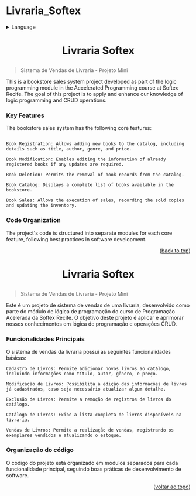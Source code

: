 # Livraria_Softex

<a name="readme-top"></a>
<details>
  <summary>Language</summary>
  <ul>
    <li><a href="#english">English</a></li>
    <li><a href="#portugues">Português</a></li>
  </ul>
</details>

# <p id="english" align="center">Livraria Softex</p>
> Sistema de Vendas de Livraria - Projeto Mini

This is a bookstore sales system project developed as part of the logic programming module in the Accelerated Programming course at Softex Recife. The goal of this project is to apply and enhance our knowledge of logic programming and CRUD operations.

### Key Features

The bookstore sales system has the following core features:
```

Book Registration: Allows adding new books to the catalog, including details such as title, author, genre, and price.

Book Modification: Enables editing the information of already registered books if any updates are required.

Book Deletion: Permits the removal of book records from the catalog.

Book Catalog: Displays a complete list of books available in the bookstore.

Book Sales: Allows the execution of sales, recording the sold copies and updating the inventory.
```

### Code Organization

The project's code is structured into separate modules for each core feature, following best practices in software development.

<p align="right">(<a href="#readme-top">back to top</a>)</p>

# <p id="portugues" align="center">Livraria Softex</p>
> Sistema de Vendas de Livraria - Projeto Mini

Este é um projeto de sistema de vendas de uma livraria, desenvolvido como parte do módulo de lógica de programação do curso de Programação Acelerada da Softex Recife. O objetivo deste projeto é aplicar e aprimorar nossos conhecimentos em lógica de programação e operações CRUD.

### Funcionalidades Principais

O sistema de vendas da livraria possui as seguintes funcionalidades básicas:
```
Cadastro de Livros: Permite adicionar novos livros ao catálogo, incluindo informações como título, autor, gênero, e preço.

Modificação de Livros: Possibilita a edição das informações de livros já cadastrados, caso seja necessário atualizar algum detalhe.

Exclusão de Livros: Permite a remoção de registros de livros do catálogo.

Catálogo de Livros: Exibe a lista completa de livros disponíveis na livraria.

Vendas de Livros: Permite a realização de vendas, registrando os exemplares vendidos e atualizando o estoque.
```

### Organização do código

O código do projeto está organizado em módulos separados para cada funcionalidade principal, seguindo boas práticas de desenvolvimento de software.

<p align="right">(<a href="#readme-top">voltar ao topo</a>)</p>
